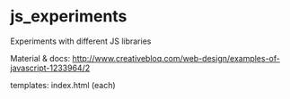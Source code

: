 # js_experiments
Experiments with different JS libraries

Material & docs:
http://www.creativebloq.com/web-design/examples-of-javascript-1233964/2


templates: index.html (each)
